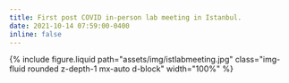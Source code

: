 ```yaml
---
title: First post COVID in-person lab meeting in Istanbul.
date: 2021-10-14 07:59:00-0400
inline: false
---
```


{% include figure.liquid path="assets/img/istlabmeeting.jpg" class="img-fluid rounded z-depth-1 mx-auto d-block" width="100%" %}